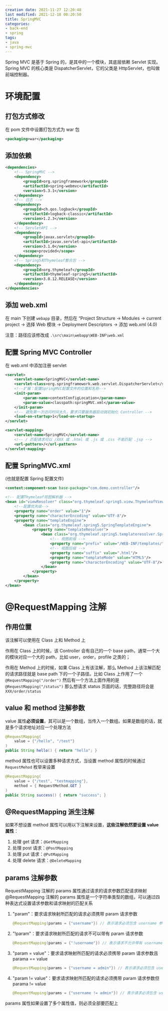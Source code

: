 ```yaml
---
creation date: 2021-11-27 12:20:48
last modified: 2021-12-18 00:20:50
title: SpringMVC
categories:
- back-end
- spring
tags:
- java
- spring-mvc
---
```


Spring MVC 是基于 Spring 的，是其中的一个模块，其底层依赖 Servlet 实现。Spring MVC 的核心类是 DispatcherServlet，它的父类是 HttpServlet，也叫做前端控制器。

# 环境配置



## 打包方式修改

在 pom 文件中设置打包方式为 war 包

```xml
<packaging>war</packaging>
```



## 添加依赖

```xml
<dependencies>
    <!-- SpringMVC -->
    <dependency>
        <groupId>org.springframework</groupId>
        <artifactId>spring-webmvc</artifactId>
        <version>5.3.1</version>
    </dependency>
    <!-- 日志 -->
    <dependency>
        <groupId>ch.qos.logback</groupId>
        <artifactId>logback-classic</artifactId>
        <version>1.2.3</version>
    </dependency>
    <!-- ServletAPI -->
    <dependency>
        <groupId>javax.servlet</groupId>
        <artifactId>javax.servlet-api</artifactId>
        <version>3.1.0</version>
        <scope>provided</scope>
    </dependency>
    <!-- Spring5和Thymeleaf整合包 -->
    <dependency>
        <groupId>org.thymeleaf</groupId>
        <artifactId>thymeleaf-spring5</artifactId>
        <version>3.0.12.RELEASE</version>
    </dependency>
</dependencies>
```



## 添加 web.xml

在 main 下创建 `webapp` 目录，然后在 “Project Structure -> Modules -> current project -> 选择 Web 模块 -> Deployment Descriptors -> 添加 web.xml (4.0)

注意：路径应该修改成 `.\src\main\webapp\WEB-INF\web.xml`



## 配置 Spring MVC Controller

在 web.xml 中添加注册 servlet

```xml
<servlet>
    <servlet-name>SpringMVC</servlet-name>
    <servlet-class>org.springframework.web.servlet.DispatcherServlet</servlet-class>
    <!--扩展：配置SpringMVC配置文件的位置和名称-->
    <init-param>
        <param-name>contextConfigLocation</param-name>
        <param-value>classpath:springMVC.xml</param-value>
    </init-param>
    <!-- 避免第一次访问时间太久，要求只要服务器启动就初始化 Controller -->
    <load-on-startup>1</load-on-startup>
</servlet>

<servlet-mapping>
    <servlet-name>SpringMVC</servlet-name>
    <!-- / 匹配请求可以 /XXX 或 .html 或 .js 或 .css 不能匹配 .jsp -->
    <url-pattern>/</url-pattern>
</servlet-mapping>
```



## 配置 SpringMVC.xml

(也就是配置 Spring 配置文件)

```xml
<context:component-scan base-package="com.demo.controller"/>

<!-- 配置Thymeleaf视图解析器 -->
<bean id="viewResolver" class="org.thymeleaf.spring5.view.ThymeleafViewResolver">
    <!--配置优先级-->
    <property name="order" value="1"/>
    <property name="characterEncoding" value="UTF-8"/>
    <property name="templateEngine">
        <bean class="org.thymeleaf.spring5.SpringTemplateEngine">
            <property name="templateResolver">
                <bean class="org.thymeleaf.spring5.templateresolver.SpringResourceTemplateResolver">
                    <!-- 视图前缀 -->
                    <property name="prefix" value="/WEB-INF/templates/"/>
                    <!-- 视图后缀 -->
                    <property name="suffix" value=".html"/>
                    <property name="templateMode" value="HTML5"/>
                    <property name="characterEncoding" value="UTF-8"/>
                </bean>
            </property>
        </bean>
    </property>
</bean>
```



# @RequestMapping 注解



## 作用位置

该注解可以使用在 Class 上和 Method 上

作用在 Class 上的时候，该 Controller 会有自己的一个 base path，通常一个大的模块对应一个大的 path，比如 user，order，profile 之类的；

作用在 Method 上的时候，如果 Class 上有该注解，那么 Method 上该注解匹配的请求路径就是 base path 下的一个子路径。比如 Class 上作用了一个 `@RequestMapping("/order")` 然后有一个方法上面作用的是 `@RequestMapping("/status")` 那么想请求 status 页面的话，完整路径将会是 `XXX/order/status`



## value 和 method 注解参数

value 属性**必须设置**，其可以是一个数组，当传入一个数组。如果是数组的话，就是多个请求地址对应一个处理方法

```java
@RequestMapping(
	value = {"/hello", "/test"}
)
public String hello() { return "hello"; }
```



method 属性也可以设置多种请求方式，当设置 method 属性的时候通过 `RequestMehod` 枚举来设置

```java
@RequestMapping(
    value = {"/test", "testmapping"},
    method = { RequestMethod.GET }
)
public String success() { return "success"; }
```



## @RequestMapping 派生注解

如果不想设置 method 属性可以用以下注解来设置，**这些注解依然要设置 value 属性**：

1. 处理 get 请求：`@GetMapping`
2. 处理 post 请求：`@PostMapping`
3. 处理 put 请求：`@PutMapping`
4. 处理 delete 请求：`@DeleteMapping`



## params 注解参数

 RequestMapping 注解的 params 属性通过请求的请求参数匹配请求映射
@RequestMapping 注解的 params 属性是一个字符串类型的数组，可以通过四种表达式设置请求参数和请求映射的匹配关系

1. "param"：要求请求映射所匹配的请求必须携带 param 请求参数

   ```java
   @RequestMapping(params = {"username"}) // 表示请求必须包含 username 参数，不限制参数值
   ```

2. "!param"：要求请求映射所匹配的请求不可以带有 param 请求参数

   ```java
   @RequestMapping(params = {"!username"}) // 表示请求不允许带有 username 参数
   ```

3. "param = value"：要求请求映射所匹配的请求必须携带 param 请求参数且 parama == value

   ```java
   @RequestMapping(params = {"username = admin"}) // 表示请求必须包含 username 参数且值必须为 admin
   ```

4. "param != value"：要求请求映射所匹配的请求必须携带 param 请求参数但 parama != value

   ```java
   @RequestMapping(params = {"username != admin"}) // 表示请求必须包含 username 参数且值不可以为 admin
   ```

   

params 属性如果设置了多个属性值，则必须全部要匹配上



